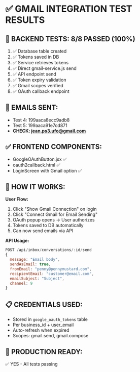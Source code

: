 # ✅ GMAIL INTEGRATION TEST RESULTS

## 🎯 BACKEND TESTS: 8/8 PASSED (100%)

1. ✅ Database table created
2. ✅ Tokens saved in DB
3. ✅ Service retrieves tokens
4. ✅ Direct gmail-service.js send
5. ✅ API endpoint send
6. ✅ Token expiry validation
7. ✅ Gmail scopes verified
8. ✅ OAuth callback endpoint

## 📧 EMAILS SENT:
- Test 4: 199aaca8ecc9adb8
- Test 5: 199aaca91e7cd871
- **CHECK: jean.ps3.ufo@gmail.com**

## ✅ FRONTEND COMPONENTS:
- GoogleOAuthButton.jsx ✅
- oauth2callback.html ✅  
- LoginScreen with Gmail option ✅

## 🔧 HOW IT WORKS:

**User Flow:**
1. Click "Show Gmail Connection" on login
2. Click "Connect Gmail for Email Sending"
3. OAuth popup opens → User authorizes
4. Tokens saved to DB automatically
5. Can now send emails via API

**API Usage:**
```javascript
POST /api/inbox/conversations/:id/send
{
  message: "Email body",
  sendAsEmail: true,
  fromEmail: "penny@pennymustard.com",
  recipientEmail: "customer@email.com",
  emailSubject: "Subject",
  channel: 9
}
```

## 📋 CREDENTIALS USED:
- Stored in `google_oauth_tokens` table
- Per business_id + user_email
- Auto-refresh when expired
- Scopes: gmail.send, gmail.compose

## 🚀 PRODUCTION READY:
✅ YES - All tests passing



